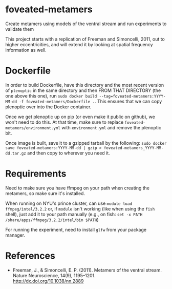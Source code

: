# foveated-metamers

Create metamers using models of the ventral stream and run experiments to validate them

This project starts with a replication of Freeman and Simoncelli,
2011, out to higher eccentricities, and will extend it by looking at
spatial frequency information as well.

# Dockerfile

In order to build Dockerfile, have this directory and the most recent
version of `plenoptic` in the same directory and then FROM THAT
DIRECTORY (the one above this one), run `sudo docker build
--tag=foveated-metamers:YYYY-MM-dd -f foveated-metamers/Dockerfile
.`. This ensures that we can copy plenoptic over into the Docker
container.

Once we get plenoptic up on pip (or even make it public on github), we
won't need to do this. At that time, make sure to replace
`foveated-metamers/environment.yml` with `environment.yml` and remove
the plenoptic bit.

Once image is built, save it to a gzipped tarball by the following:
`sudo docker save foveated-metamers:YYYY-MM-dd | gzip >
foveated-metamers_YYYY-MM-dd.tar.gz` and then copy to wherever you
need it.

# Requirements

Need to make sure you have ffmpeg on your path when creating the
metamers, so make sure it's installed.

When running on NYU's prince cluster, can use `module load
ffmpeg/intel/3.2.2` or, if `module` isn't working (like when using the
`fish` shell), just add it to your path manually (e.g., on fish: `set
-x PATH /share/apps/ffmpeg/3.2.2/intel/bin $PATH`)

For running the experiment, need to install `glfw` from your package
manager.

# References

- Freeman, J., & Simoncelli, E. P. (2011). Metamers of the ventral
  stream. Nature Neuroscience, 14(9),
  1195–1201. http://dx.doi.org/10.1038/nn.2889
